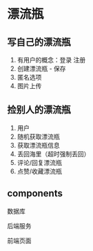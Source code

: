 # 漂流瓶

## 写自己的漂流瓶
1. 有用户的概念：登录 注册
2. 创建漂流瓶 - 保存
3. 匿名选项
4. 图片上传

## 捡别人的漂流瓶
1. 用户
2. 随机获取漂流瓶
3. 获取漂流瓶信息
4. 丢回海里（超时强制丢回）
5. 评论/回复漂流瓶
6. 点赞/收藏漂流瓶


## components
数据库

后端服务

前端页面